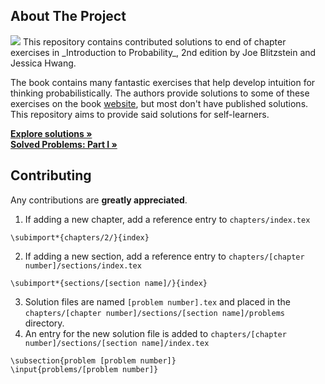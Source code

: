 <!-- ABOUT THE PROJECT -->
## About The Project
<img src="https://www.travis-ci.com/fifthist/Introduction-To-Probability-Blitzstein-Solutions.svg?branch=master">
This repository contains contributed solutions to end of chapter exercises in _Introduction to Probability_, 2nd edition by Joe Blitzstein and Jessica Hwang. 

The book contains many fantastic exercises that help develop intuition for thinking probabilistically. The authors provide solutions to some of these exercises on the book [website](https://projects.iq.harvard.edu/stat110/home), but most don't have published solutions. This repository aims to provide said solutions for self-learners.

  <p>
    <a href="https://fifthist.github.io/Introduction-To-Probability-Blitzstein-Solutions/"><strong>Explore solutions »</strong></a>
    <br />
    <a href="https://fifthist.github.io/solved-problems-in-probability/"><strong>Solved Problems: Part I »</strong></a>
  </p>

<!-- CONTRIBUTING -->
## Contributing

Any contributions are **greatly appreciated**.

1. If adding a new chapter, add a reference entry to `chapters/index.tex`
```
\subimport*{chapters/2/}{index}
```
2. If adding a new section, add a reference entry to `chapters/[chapter number]/sections/index.tex`
```
\subimport*{sections/[section name]/}{index}
```
3. Solution files are named `[problem number].tex` and placed in the `chapters/[chapter number]/sections/[section name]/problems` directory.
4. An entry for the new solution file is added to `chapters/[chapter number]/sections/[section name]/index.tex`
```
\subsection{problem [problem number]}
\input{problems/[problem number]}
```
